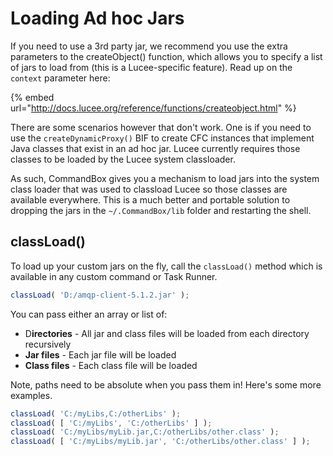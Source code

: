 # Loading Ad hoc Jars

If you need to use a 3rd party jar, we recommend you use the extra parameters to the createObject() function, which allows you to specify a list of jars to load from (this is a Lucee-specific feature).  Read up on the `context` parameter here:

{% embed url="http://docs.lucee.org/reference/functions/createobject.html" %}

There are some scenarios however that don't work.  One is if you need to use the `createDynamicProxy()` BIF to create CFC instances that implement Java classes that exist in an ad hoc jar.  Lucee currently requires those classes to be loaded by the Lucee system classloader. &#x20;

As such, CommandBox gives you a mechanism to load jars into the system class loader that was used to classload Lucee so those classes are available everywhere.  This is a much better and portable solution to dropping the jars in the `~/.CommandBox/lib` folder and restarting the shell.

## classLoad()

To load up your custom jars on the fly, call the `classLoad()` method which is available in any custom command or Task Runner.

```javascript
classLoad( 'D:/amqp-client-5.1.2.jar' );
```

You can pass either an array or list of:

* D**irectories** - All jar and class files will be loaded from each directory recursively
* **Jar files** - Each jar file will be loaded
* **Class files** - Each class file will be loaded

Note, paths need to be absolute when you pass them in!  Here's some more examples.

```javascript
classLoad( 'C:/myLibs,C:/otherLibs' );
classLoad( [ 'C:/myLibs', 'C:/otherLibs' ] );
classLoad( 'C:/myLibs/myLib.jar,C:/otherLibs/other.class' );
classLoad( [ 'C:/myLibs/myLib.jar', 'C:/otherLibs/other.class' ] );
```
